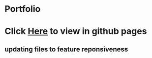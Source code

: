 # Portfolio

<h1>Click 
<a href="https://divya6265.github.io/Portfolio/">Here</a>
to view in github pages  </h1>

<h2>updating files to feature reponsiveness</h2>
